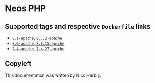 # Neos PHP

## Supported tags and respective `Dockerfile` links

 * [`8.1-apache`, `8.1.2-apache`](https://github.com/nicoherbigio/docker-neos-php/blob/master/8.1/debian/apache/default/Dockerfile)
 * [`8.0-apache`, `8.0.15-apache`](https://github.com/nicoherbigio/docker-neos-php/blob/master/8.0/debian/apache/default/Dockerfile)
 * [`7.4-apache`, `7.4.27-apache`](https://github.com/nicoherbigio/docker-neos-php/blob/master/7.4/debian/apache/default/Dockerfile)

## Copyleft

This documentation was written by Nico Herbig.
